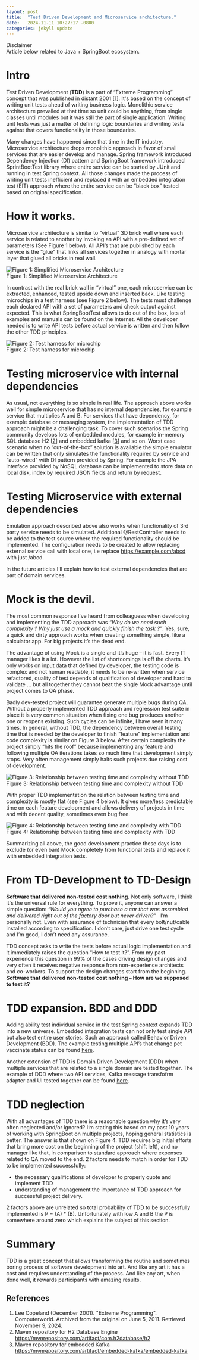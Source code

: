 ```yaml
---
layout: post
title:  "Test Driven Development and Microservice architecture."
date:   2024-11-11 10:27:17 -0800
categories: jekyll update
---
```

Disclaimer  
Article below related to Java + SpringBoot ecosystem.

# Intro
Test Driven Development (**TDD**) is a part of “Extreme Programming” concept that was published in distant 2001 [[1](#ref_1)]. It's based on the concept of writing unit tests ahead of writing business logic. Monolithic service architecture prevailed  at that time so unit could be anything, from single classes until modules but it was still the part of single application. Writing unit tests was just a matter of defining logic boundaries and writing tests against that covers functionality in those boundaries.

Many changes have happened since that time in the IT industry. Microservice architecture drops monolithic approach in favor of small services that are easier develop and manage. Spring framework introduced Dependency Injection (DI) pattern and SpringBoot framework introduced SprintBootTest library where entire service can be started by JUnit and running in test Spring context. All those changes made the process of writing unit tests inefficient and replaced it with an embedded integration test (EIT) approach where the entire service can be “black box” tested based on original specification.

# How it works.
Microservice architecture is similar to “virtual” 3D brick wall where each service is related to another by invoking an API with a pre-defined set of parameters (See Figure 1 below). All API’s that are published by each service is the “glue” that links all services together in analogy with mortar layer that glued all bricks in real wall.

![Figure 1: Simplified Microservice Architecture](/assets/images/MicroserviceArchitectureLayer.png)  
Figure 1: Simplified Microservice Architecture

In contrast with the real brick wall in “virtual” one, each microservice can be extracted, enhanced, tested upside down and inserted back. Like testing microchips in a test harness (see Figure 2 below). The tests must challenge each declared API with a set of parameters and check output against expected. This is what SpringBootTest allows to do out of the box, lots of examples and manuals can be found on the Internet. All the developer needed is to write API tests before actual service is written and then follow the other TDD principles.

![Figure 2: Test harness for microchip](/assets/images/MicroChip.png)  
Figure 2: Test harness for microchip

# Testing microservice with internal dependencies
As usual, not everything is so simple in real life. The approach above works well for simple microservice that has no internal dependencies, for example service that multiplies A and B. For services that have dependency, for example database or messaging system, the implementation of TDD approach might be a challenging task. To cover such scenarios the Spring community develops lots of embedded modules, for example in-memory SQL database H2 [[2](#ref_2)] and embedded kafka [[3](#ref_3)] and so on. Worst case scenario when no “out-of-the-box” solution is available the simple emulator can be written that only simulates the functionality required by service and “auto-wired” with DI pattern provided by Spring. For example the JPA interface provided by NoSQL database can be implemented to store data on local disk, index by required JSON fields and return by request.

# Testing Microservice with external dependencies
Emulation approach described above also works when functionality of 3rd party service needs to be simulated. Additional @RestController needs to be added to the test source where the required functionality should be implemented. The configuration needs to be created to allow replacing external service call with local one, i.e replace https://example.com/abcd with just /abcd. 

In the future articles I’ll explain how to test external dependencies that are part of domain services.


# Mock is the devil.
The most common response I’ve heard from colleaguess when developing and implementing the TDD approach was *“Why do we need such complexity ? Why just use a mock and quickly finish the task ?”*. Yes, sure, a quick and dirty approach works when creating something simple, like a calculator app. For big projects it’s the dead end.

The advantage of using Mock is a single and it’s huge – it is fast. Every IT manager likes it a lot. However the list of shortcomings is off the charts. It’s only works on input data that defined by developer, the testing code is complex and not human readable, it needs to be re-written when service refactored, quality of test depends of qualification of developer and hard to validate … but all together they cannot beat the single Mock advantage until project comes to QA phase.

Badly dev-tested project will guarantee generate multiple bugs during QA. Without a properly implemented TDD approach and regression test suite in place it is very common situation when fixing one bug produces another one or reopens existing. Such cycles can be infinite, I have seen it many times. In general, without TDD, the dependency between overall testing time that is needed by the developer to finish “feature” implementation and code complexity is similar on Figure 3 below. After certain complexity the project simply “hits the roof” because implementing any feature and following multiple QA iterations takes so much time that development simply stops. Very often management simply halts such projects due raising cost of development.

![Figure 3: Relationship between testing time and complexity without TDD](/assets/images/Complexity-Time.png)  
Figure 3: Relationship between testing time and complexity without TDD

With proper TDD implementation the relation between testing time and complexity is mostly flat (see Figure 4 below). It gives more/less predictable time on each feature development and allows delivery of projects in time and with decent quality, sometimes even bug free.

![Figure 4: Relationship between testing time and complexity with TDD](/assets/images/Complexity-Time-Flat.png)  
Figure 4: Relationship between testing time and complexity with TDD

Summarizing all above, the good development practice these days is to exclude (or even ban) Mock completely from functional tests and replace it with embedded integration tests.

# From TD-Development to TD-Design
**Software that delivered non-tested cost nothing.** Not only software, I think it's the universal rule for everything. To prove it, anyone can answer a simple question: *“Would you agree to purchase a car that was assembled and delivered right out of the factory door but never driven?”*  &nbsp; I’m personally not. Even with assurance of technician that every bolt/nut/cable installed according to specification. I don’t care, just drive one test cycle and I’m good, I don’t need any assurance.

TDD concept asks to write the tests before actual logic implementation and it immediately raises the question “How to test it?”. From my past experience this question in 99% of the cases driving design changes and very often it receives negative response from non-experience architects and co-workers. To support the design changes start from the beginning. **Software that delivered non-tested cost nothing – How are we supposed to test it?**

# TDD expansion. BDD and DDD
Adding ability test individual service in the test Spring context expands TDD into a new universe. Embedded integration tests can not only test single API but also test entire user stories. Such an approach called Behavior Driven Development (BDD). The example testing multiple API’s that change pet vaccinate status can be found [here](https://github.com/ipeonte/PetCorpKafkaDemo/blob/master/PetStoreDemoApi/PetStoreDemoCore/src/test/java/com/example/demo/petstore/rest/test/PetStoreDemoRestStoryTest.java).

Another extension of TDD is Domain Driven Development (DDD) when multiple services that are related to a single domain are tested together. The example of DDD where two API services, Kafka message transfofrm adapter and UI tested together can be found [here](https://github.com/ipeonte/PetCorpKafkaDemo/blob/master/UiTests/PetStoreUiTestShared/src/test/java/com/example/demo/petcorp/ui/web/test/AbstractPetStoreDemoUiTest.java).

# TDD neglection
With all advantages of TDD there is a reasonable question why it’s very often neglected and/or ignored? I’m stating this based on my past 10 years of working with SpringBoot on multiple projects, hoping general statistics is better. The answer is that shown on Figure 4. TDD requires big initial efforts that bring more cost on the beginning of the project (shift left), and no manager like that, in comparison to standard approach where expenses related to QA moved to the end. 2 factors needs to match in order for TDD to be implemented successfully:

- the necessary qualifications of developer to properly quote and implement TDD
- understanding of management the importance of TDD approach for successful project delivery.

2 factors above are unrelated so total probability of TDD to be successfully implemented is P = (A) * (B). Unfortunately with low A and B the P is somewhere around zero which explains the subject of this section.

# Summary
TDD is a great concept that allows transforming the routine and sometimes boring process of software development into art. And like any art it has a cost and requires understanding of the process. And like any art, when  done well, it rewards participants with amazing results.

## References
1. <a name="ref_1"></a>Lee Copeland (December 2001). "Extreme Programming". Computerworld. Archived from the original on June 5, 2011. Retrieved November 9, 2024.
2. <a name="ref_2"></a>Maven repository for H2 Database Engine https://mvnrepository.com/artifact/com.h2database/h2
3. <a name="ref_3"></a>Maven repository for embedded Kafka https://mvnrepository.com/artifact/embedded-kafka/embedded-kafka
